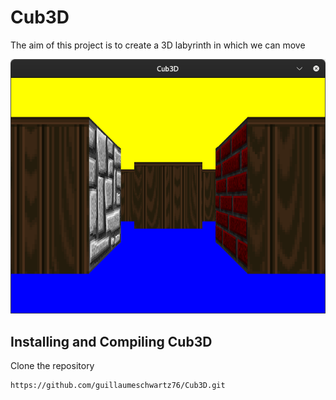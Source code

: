 # Cub3D

The aim of this project is to create a 3D labyrinth in which we can move

![cub1](https://github.com/guillaumeschwartz76/Cub3D/blob/main/screenshots/cub1.png)

## Installing and Compiling Cub3D

Clone the repository

```shell
https://github.com/guillaumeschwartz76/Cub3D.git
```
